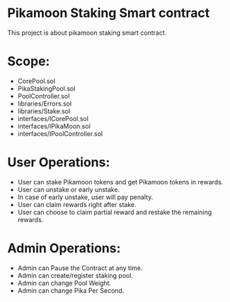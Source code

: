 # Pikamoon Staking Smart contract

This project is about pikamoon staking smart contract. 

# Scope:

- CorePool.sol
- PikaStakingPool.sol
- PoolController.sol
- libraries/Errors.sol
- libraries/Stake.sol
- interfaces/ICorePool.sol
- interfaces/IPikaMoon.sol
- interfaces/IPoolController.sol

# User Operations:

- User can stake Pikamoon tokens and get Pikamoon tokens in rewards.
- User can unstake or early unstake.
- In case of early unstake, user will pay penalty.
- User can claim rewards right after stake.
- User can choose to claim partial reward and restake the remaining rewards.

# Admin Operations:

- Admin can Pause the Contract at any time.
- Admin can create/register staking pool.
- Admin can change Pool Weight.
- Admin can change Pika Per Second.
